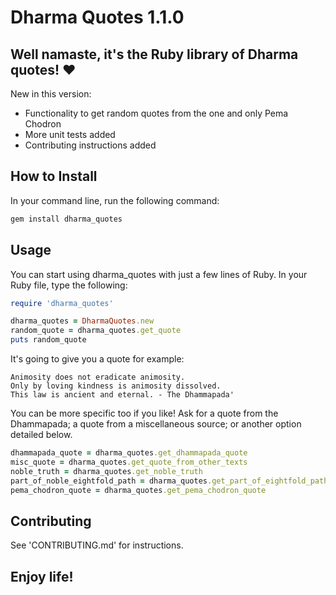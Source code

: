 # Dharma Quotes 1.1.0

## Well namaste, it's the Ruby library of Dharma quotes! :heart:
New in this version:
- Functionality to get random quotes from the one and only Pema Chodron
- More unit tests added
- Contributing instructions added

## How to Install
In your command line, run the following command:
```bash
gem install dharma_quotes
```
## Usage
You can start using dharma_quotes with just a few lines of Ruby. In your Ruby file, type the following:
```ruby
require 'dharma_quotes'

dharma_quotes = DharmaQuotes.new
random_quote = dharma_quotes.get_quote
puts random_quote
```
It's going to give you a quote for example:

```
Animosity does not eradicate animosity. 
Only by loving kindness is animosity dissolved. 
This law is ancient and eternal. - The Dhammapada'
```

You can be more specific too if you like! Ask for a quote from the Dhammapada; a quote from a miscellaneous source; or another option detailed below.
```ruby
dhammapada_quote = dharma_quotes.get_dhammapada_quote
misc_quote = dharma_quotes.get_quote_from_other_texts
noble_truth = dharma_quotes.get_noble_truth
part_of_noble_eightfold_path = dharma_quotes.get_part_of_eightfold_path
pema_chodron_quote = dharma_quotes.get_pema_chodron_quote
```

## Contributing
See 'CONTRIBUTING.md' for instructions.

## Enjoy life!
